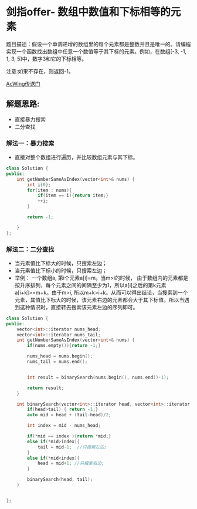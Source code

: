 # 剑指offer- 数组中数值和下标相等的元素
题目描述：假设一个单调递增的数组里的每个元素都是整数并且是唯一的。请编程实现一个函数找出数组中任意一个数值等于其下标的元素。例如，在数组[-3, -1, 1, 3, 5]中，数字3和它的下标相等。

注意:如果不存在，则返回-1。

[AcWing传送门](https://www.acwing.com/problem/content/65/)

## 解题思路:
- 直接暴力搜索
- 二分查找

### 解法一：暴力搜索
- 直接对整个数组进行遍历，并比较数组元素与其下标。

```c++
class Solution {
public:
    int getNumberSameAsIndex(vector<int>& nums) {
        int i{0};
        for(item : nums){
            if(item == i){return item;}
            ++i;
        }

        return -1;

    }
};
```

### 解法二：二分查找
- 当元素值比下标大的时候，只搜索左边；
- 当元素值比下标小的时候，只搜索左边；
- 举例： 一个数组a, 第i个元素a[i]=m。当m>i的时候， 由于数组内的元素都是按升序排列，每个元素之间的间隔至少为1，所以a[i]之后的第k元素a[i+k]>=m+k。由于m>i, 所以m+k>i+k。从而可以得出结论，当搜索到一个元素，其值比下标大的时候，该元素右边的元素都会大于其下标值。所以当遇到这种情况时，直接转去搜索该元素左边的序列即可。

```c++
class Solution {
public:
    vector<int>::iterator nums_head;
    vector<int>::iterator nums_tail;
    int getNumberSameAsIndex(vector<int>& nums) {
        if(nums.empty()){return -1;}

        nums_head = nums.begin();
        nums_tail = nums.end();


        int result = binarySearch(nums.begin(), nums.end()-1);

        return result;
    }

    int binarySearch(vector<int>::iterator head, vector<int>::iterator tail){
        if(head>tail) { return -1;}
        auto mid = head + (tail-head)/2;

        int index = mid - nums_head;

        if(*mid == index ){return *mid;}
        else if(*mid>index){
            tail = mid-1;  //只搜索左边;
        }
        else if(*mid<index){
            head = mid+1; //只搜索右边;
        }

        binarySearch(head, tail);
    }


};
```

